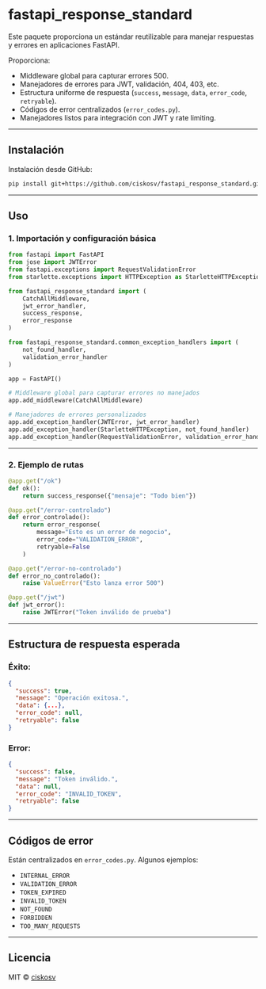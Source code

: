 # fastapi_response_standard

Este paquete proporciona un estándar reutilizable para manejar respuestas y errores en aplicaciones FastAPI.

Proporciona:

- Middleware global para capturar errores 500.
- Manejadores de errores para JWT, validación, 404, 403, etc.
- Estructura uniforme de respuesta (`success`, `message`, `data`, `error_code`, `retryable`).
- Códigos de error centralizados (`error_codes.py`).
- Manejadores listos para integración con JWT y rate limiting.

---

## Instalación

Instalación desde GitHub:

```bash
pip install git+https://github.com/ciskosv/fastapi_response_standard.git@main
```

---

## Uso

### 1. Importación y configuración básica

```python
from fastapi import FastAPI
from jose import JWTError
from fastapi.exceptions import RequestValidationError
from starlette.exceptions import HTTPException as StarletteHTTPException

from fastapi_response_standard import (
    CatchAllMiddleware,
    jwt_error_handler,
    success_response,
    error_response
)

from fastapi_response_standard.common_exception_handlers import (
    not_found_handler,
    validation_error_handler
)

app = FastAPI()

# Middleware global para capturar errores no manejados
app.add_middleware(CatchAllMiddleware)

# Manejadores de errores personalizados
app.add_exception_handler(JWTError, jwt_error_handler)
app.add_exception_handler(StarletteHTTPException, not_found_handler)
app.add_exception_handler(RequestValidationError, validation_error_handler)
```

---

### 2. Ejemplo de rutas

```python
@app.get("/ok")
def ok():
    return success_response({"mensaje": "Todo bien"})

@app.get("/error-controlado")
def error_controlado():
    return error_response(
        message="Esto es un error de negocio",
        error_code="VALIDATION_ERROR",
        retryable=False
    )

@app.get("/error-no-controlado")
def error_no_controlado():
    raise ValueError("Esto lanza error 500")

@app.get("/jwt")
def jwt_error():
    raise JWTError("Token inválido de prueba")
```

---

## Estructura de respuesta esperada

### Éxito:

```json
{
  "success": true,
  "message": "Operación exitosa.",
  "data": {...},
  "error_code": null,
  "retryable": false
}
```

### Error:

```json
{
  "success": false,
  "message": "Token inválido.",
  "data": null,
  "error_code": "INVALID_TOKEN",
  "retryable": false
}
```

---

## Códigos de error

Están centralizados en `error_codes.py`. Algunos ejemplos:

- `INTERNAL_ERROR`
- `VALIDATION_ERROR`
- `TOKEN_EXPIRED`
- `INVALID_TOKEN`
- `NOT_FOUND`
- `FORBIDDEN`
- `TOO_MANY_REQUESTS`

---

## Licencia

MIT © [ciskosv](https://github.com/ciskosv)
